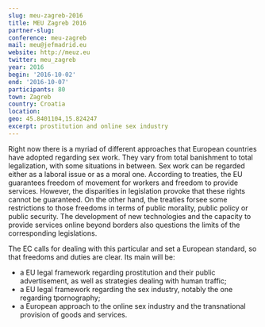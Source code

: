 ```yaml
---
slug: meu-zagreb-2016
title: MEU Zagreb 2016
partner-slug:
conference: meu-zagreb
mail: ​meu@jefmadrid.eu​
website: http://meuz.eu
twitter: meu_zagreb
year: 2016
begin: '2016-10-02'
end: '2016-10-07'
participants: 80
town: Zagreb
country: Croatia
location:
geo: 45.8401104,15.824247
excerpt: prostitution and online sex industry
---
```


Right now there is a myriad of different approaches that European countries have adopted regarding sex work. They vary from total banishment to total legalization, with some situations in between. Sex work can be regarded either as a laboral issue or as a moral one. According to treaties, the EU guarantees freedom of movement for workers and freedom to provide services. However, the disparities in legislation provoke that these rights cannot be guaranteed. On the other hand, the treaties forsee some restrictions to those freedoms in terms of public morality, public policy or public security. The development of new technologies and the capacity to provide services online beyond borders also questions the limits of the corresponding legislations.

The EC calls for dealing with this particular and set a European standard, so that freedoms and duties are clear. Its main will be:

- a EU legal framework regarding prostitution and their public advertisement, as well as strategies dealing with human traffic;
- a EU legal framework regarding the sex industry, notably the one regarding tpornography;
- a European approach to the online sex industry and the transnational provision of goods and services.
